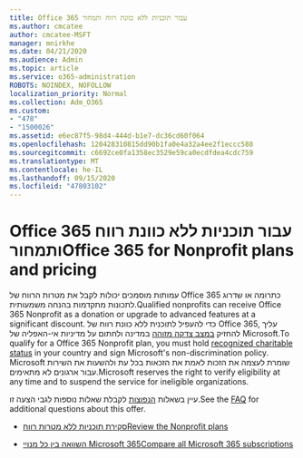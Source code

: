 ```yaml
---
title: Office 365 עבור תוכניות ללא כוונת רווח ותמחור
ms.author: cmcatee
author: cmcatee-MSFT
manager: mnirkhe
ms.date: 04/21/2020
ms.audience: Admin
ms.topic: article
ms.service: o365-administration
ROBOTS: NOINDEX, NOFOLLOW
localization_priority: Normal
ms.collection: Adm_O365
ms.custom:
- "478"
- "1500026"
ms.assetid: e6ec87f5-98d4-444d-b1e7-dc36cd60f064
ms.openlocfilehash: 120428310815dd90b1fa0e4a32a4ee2f1eccc588
ms.sourcegitcommit: c6692ce0fa1358ec3529e59ca0ecdfdea4cdc759
ms.translationtype: MT
ms.contentlocale: he-IL
ms.lasthandoff: 09/15/2020
ms.locfileid: "47803102"
---
```

# <a name="office-365-for-nonprofit-plans-and-pricing"></a><span data-ttu-id="e5b08-102">Office 365 עבור תוכניות ללא כוונת רווח ותמחור</span><span class="sxs-lookup"><span data-stu-id="e5b08-102">Office 365 for Nonprofit plans and pricing</span></span>

<span data-ttu-id="e5b08-103">עמותות מוסמכים יכולות לקבל את מטרות הרווח של Office 365 כתרומה או שדרוג לתכונות מתקדמות בהנחה משמעותית.</span><span class="sxs-lookup"><span data-stu-id="e5b08-103">Qualified nonprofits can receive Office 365 Nonprofit as a donation or upgrade to advanced features at a significant discount.</span></span> <span data-ttu-id="e5b08-104">כדי להעפיל לתוכנית ללא כוונת רווח של Office 365, עליך להחזיק [במצב צדקה מזוהה](https://go.microsoft.com/fwlink/p/?LinkID=330253) במדינה ולחתום על מדיניות אי-האפליה של Microsoft.</span><span class="sxs-lookup"><span data-stu-id="e5b08-104">To qualify for a Office 365 Nonprofit plan, you must hold [recognized charitable status](https://go.microsoft.com/fwlink/p/?LinkID=330253) in your country and sign Microsoft's non-discrimination policy.</span></span> <span data-ttu-id="e5b08-105">Microsoft שומרת לעצמה את הזכות לאמת את הזכאות בכל עת ולהשעות את השירות עבור ארגונים לא מתאימים.</span><span class="sxs-lookup"><span data-stu-id="e5b08-105">Microsoft reserves the right to verify eligibility at any time and to suspend the service for ineligible organizations.</span></span>
  
<span data-ttu-id="e5b08-106">עיין בשאלות [הנפוצות](https://products.office.com/nonprofit/office-365-nonprofit) לקבלת שאלות נוספות לגבי הצעה זו.</span><span class="sxs-lookup"><span data-stu-id="e5b08-106">See the [FAQ](https://products.office.com/nonprofit/office-365-nonprofit) for additional questions about this offer.</span></span>
  
- [<span data-ttu-id="e5b08-107">סקירת תוכניות ללא מטרות רווח</span><span class="sxs-lookup"><span data-stu-id="e5b08-107">Review the Nonprofit plans</span></span>](https://products.office.com/nonprofit/office-365-nonprofit-plans-and-pricing?tab=1)

- [<span data-ttu-id="e5b08-108">השוואה בין כל מנויי Microsoft 365</span><span class="sxs-lookup"><span data-stu-id="e5b08-108">Compare all Microsoft 365 subscriptions</span></span>](https://products.office.com/business/compare-more-office-365-for-business-plans)